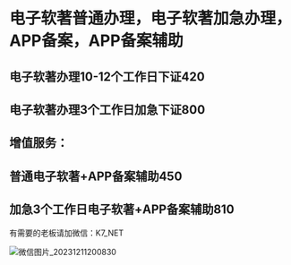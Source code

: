 # 电子软著普通办理，电子软著加急办理，APP备案，APP备案辅助
## 电子软著办理10-12个工作日下证420 
## 电子软著办理3个工作日加急下证800

## 增值服务：
## 普通电子软著+APP备案辅助450
## 加急3个工作日电子软著+APP备案辅助810

有需要的老板请加微信：K7_NET

![微信图片_20231211200830](https://github.com/wuge2019/ruanzhubanli/assets/47548281/cd070c46-043f-4470-817e-6c0b8a972ad7)
